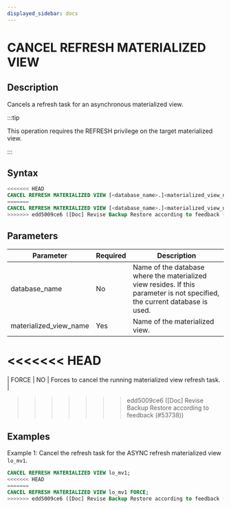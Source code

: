 ```yaml
---
displayed_sidebar: docs
---
```


# CANCEL REFRESH MATERIALIZED VIEW

## Description

Cancels a refresh task for an asynchronous materialized view.

:::tip

This operation requires the REFRESH privilege on the target materialized view.

:::

## Syntax

```SQL
<<<<<<< HEAD
CANCEL REFRESH MATERIALIZED VIEW [<database_name>.]<materialized_view_name>
=======
CANCEL REFRESH MATERIALIZED VIEW [<database_name>.]<materialized_view_name> [FORCE]
>>>>>>> edd5009ce6 ([Doc] Revise Backup Restore according to feedback (#53738))
```

## Parameters

| **Parameter**          | **Required** | **Description**                                              |
| ---------------------- | ------------ | ------------------------------------------------------------ |
| database_name          | No           | Name of the database where the materialized view resides. If this parameter is not specified, the current database is used. |
| materialized_view_name | Yes          | Name of the materialized view.                               |
<<<<<<< HEAD
=======
| FORCE                  | NO           | Forces to cancel the running materialized view refresh task. |
>>>>>>> edd5009ce6 ([Doc] Revise Backup Restore according to feedback (#53738))

## Examples

Example 1: Cancel the refresh task for the ASYNC refresh materialized view `lo_mv1`.

```SQL
CANCEL REFRESH MATERIALIZED VIEW lo_mv1;
<<<<<<< HEAD
=======
CANCEL REFRESH MATERIALIZED VIEW lo_mv1 FORCE;
>>>>>>> edd5009ce6 ([Doc] Revise Backup Restore according to feedback (#53738))
```
